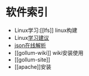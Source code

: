 # 软件索引

* Linux学习:[[lfs]] linux构建
* Linux[学习建议](/soft/learn-linux)
* [json在线解析](http://jsoneditoronline.org/)
* [[gollum-wiki]] wiki安装使用
* [[gollum-site]]
* [[apache]]安装
